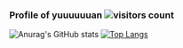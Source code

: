 <!--### Hi there 👋-->

<!--![Anurag's GitHub stats](https://github-readme-stats.vercel.app/api?username=yuuuuuuan&show_icons=true&count_private=true&show_icons=true)-->
### Profile of yuuuuuuan    ![visitors count](https://visitors-by-url-pls-dont-use-this-in-your-repo.vercel.app/`yuuuuuuan`-github-readme)
![Anurag's GitHub stats](https://github-readme-stats.vercel.app/api?username=yuuuuuuan&show_icons=true&count_private=true&include_all_commits=false&line_height=20&rank_icon=percentile&rank_icon=default)
[![Top Langs](https://github-readme-stats.vercel.app/api/top-langs?username=yuuuuuuan&layout=compact&exclude_repo=RT_boat&card_width=300&hide=SCSS,HTML,solidity,JavaScript,TypeScript)](https://github.com/anuraghazra/github-readme-stats)
